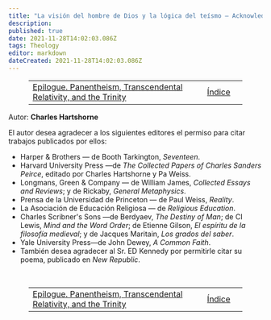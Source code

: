 ```yaml
---
title: "La visión del hombre de Dios y la lógica del teísmo — Acknowledgments"
description: 
published: true
date: 2021-11-28T14:02:03.086Z
tags: Theology
editor: markdown
dateCreated: 2021-11-28T14:02:03.086Z
---
```


<figure class="table chapter-navigator">
  <table>
    <tbody>
      <tr>
        <td><a href="/es/book/Charles_Hartshorne/Mans_Vision_of_God/Epilogue">Epilogue. Panentheism, Transcendental Relativity, and the Trinity</a></td>
        <td><a href="/es/book/Charles_Hartshorne/Mans_Vision_of_God/Index">Índice</a></td>
        <td></td>
      </tr>
    </tbody>
  </table>
</figure>

Autor: **Charles Hartshorne**

El autor desea agradecer a los siguientes editores el permiso para citar trabajos publicados por ellos:
* Harper & Brothers — de Booth Tarkington, _Seventeen_.
* Harvard University Press —de _The Collected Papers of Charles Sanders Peirce_, editado por Charles Hartshorne y Pa Weiss.
* Longmans, Green & Company — de William James, _Collected Essays and Reviews_; y de Rickaby, _General Metaphysics_.
* Prensa de la Universidad de Princeton — de Paul Weiss, _Reality_.
* La Asociación de Educación Religiosa — de _Religious Education_.
* Charles Scribner's Sons —de Berdyaev, _The Destiny of Man_; de CI Lewis, _Mind and the Word Order_; de Etienne Gilson, _El espíritu de la filosofía medieval_; y de Jacques Maritain, _Los grados del saber_.
* Yale University Press—de John Dewey, _A Common Faith_.
* También desea agradecer al Sr. ED Kennedy por permitirle citar su poema, publicado en _New Republic_.

<br>

<figure class="table chapter-navigator">
  <table>
    <tbody>
      <tr>
        <td><a href="/es/book/Charles_Hartshorne/Mans_Vision_of_God/Epilogue">Epilogue. Panentheism, Transcendental Relativity, and the Trinity</a></td>
        <td><a href="/es/book/Charles_Hartshorne/Mans_Vision_of_God/Index">Índice</a></td>
        <td></td>
      </tr>
    </tbody>
  </table>
</figure>
